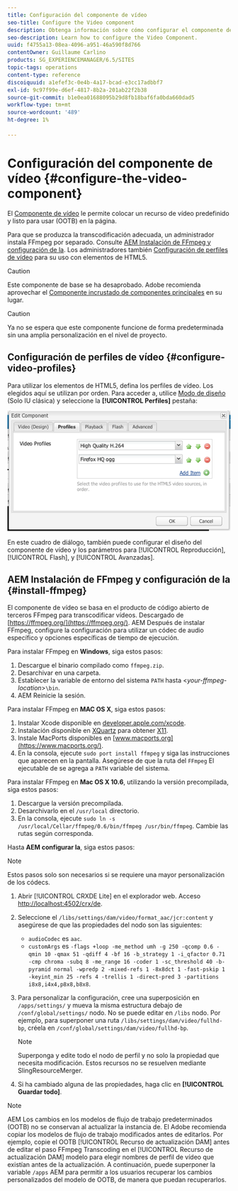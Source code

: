 ```yaml
---
title: Configuración del componente de vídeo
seo-title: Configure the Video component
description: Obtenga información sobre cómo configurar el componente de vídeo.
seo-description: Learn how to configure the Video Component.
uuid: f4755a13-08ea-4096-a951-46a590f8d766
contentOwner: Guillaume Carlino
products: SG_EXPERIENCEMANAGER/6.5/SITES
topic-tags: operations
content-type: reference
discoiquuid: a1efef3c-0e4b-4a17-bcad-e3cc17adbbf7
exl-id: 9c97f99e-d6ef-4817-8b2a-201ab22f2b38
source-git-commit: b1e0ea01688095b29d8fb18baf6fa0bda660dad5
workflow-type: tm+mt
source-wordcount: '489'
ht-degree: 1%

---
```


# Configuración del componente de vídeo {#configure-the-video-component}

El [Componente de vídeo](/help/sites-authoring/default-components-foundation.md#video) le permite colocar un recurso de vídeo predefinido y listo para usar (OOTB) en la página.

Para que se produzca la transcodificación adecuada, un administrador instala FFmpeg por separado. Consulte [AEM Instalación de FFmpeg y configuración de la](#install-ffmpeg). Los administradores también [Configuración de perfiles de vídeo](#configure-video-profiles) para su uso con elementos de HTML5.

>[!CAUTION]
>
>Este componente de base se ha desaprobado. Adobe recomienda aprovechar el [Componente incrustado de componentes principales](https://experienceleague.adobe.com/docs/experience-manager-core-components/using/components/embed.html) en su lugar.

>[!CAUTION]
>
>Ya no se espera que este componente funcione de forma predeterminada sin una amplia personalización en el nivel de proyecto.

## Configuración de perfiles de vídeo {#configure-video-profiles}

Para utilizar los elementos de HTML5, defina los perfiles de vídeo. Los elegidos aquí se utilizan por orden. Para acceder a, utilice [Modo de diseño](/help/sites-authoring/default-components-designmode.md) (Solo IU clásica) y seleccione la **[!UICONTROL Perfiles]** pestaña:

![chlimage_1-317](assets/chlimage_1-317.png)

En este cuadro de diálogo, también puede configurar el diseño del componente de vídeo y los parámetros para [!UICONTROL Reproducción], [!UICONTROL Flash], y [!UICONTROL Avanzadas].

## AEM Instalación de FFmpeg y configuración de la {#install-ffmpeg}

El componente de vídeo se basa en el producto de código abierto de terceros FFmpeg para transcodificar vídeos. Descargado de [https://ffmpeg.org/](https://ffmpeg.org/). AEM Después de instalar FFmpeg, configure la configuración para utilizar un códec de audio específico y opciones específicas de tiempo de ejecución.

Para instalar FFmpeg en **Windows**, siga estos pasos:

1. Descargue el binario compilado como `ffmpeg.zip`.
1. Desarchivar en una carpeta.
1. Establecer la variable de entorno del sistema `PATH` hasta &lt;*your-ffmpeg-location*>`\bin`.
1. AEM Reinicie la sesión.

Para instalar FFmpeg en **MAC OS X**, siga estos pasos:

1. Instalar Xcode disponible en [developer.apple.com/xcode](https://developer.apple.com/xcode/).
1. Instalación disponible en [XQuartz](https://www.xquartz.org) para obtener [X11](https://support.apple.com/es-es/HT201341).
1. Instale MacPorts disponibles en [www.macports.org](https://www.macports.org/).
1. En la consola, ejecute `sudo port install ffmpeg` y siga las instrucciones que aparecen en la pantalla. Asegúrese de que la ruta del `FFmpeg` El ejecutable de se agrega a `PATH` variable del sistema.

Para instalar FFmpeg en **Mac OS X 10.6**, utilizando la versión precompilada, siga estos pasos:

1. Descargue la versión precompilada.
1. Desarchivarlo en el `/usr/local` directorio.
1. En la consola, ejecute `sudo ln -s /usr/local/Cellar/ffmpeg/0.6/bin/ffmpeg /usr/bin/ffmpeg`. Cambie las rutas según corresponda.

Hasta **AEM configurar la**, siga estos pasos:

>[!NOTE]
>
>Estos pasos solo son necesarios si se requiere una mayor personalización de los códecs.

1. Abrir [!UICONTROL CRXDE Lite] en el explorador web. Acceso [http://localhost:4502/crx/de](http://localhost:4502/crx/de).
2. Seleccione el `/libs/settings/dam/video/format_aac/jcr:content` y asegúrese de que las propiedades del nodo son las siguientes:

   * `audioCodec` es `aac`.
   * `customArgs` es `-flags +loop -me_method umh -g 250 -qcomp 0.6 -qmin 10 -qmax 51 -qdiff 4 -bf 16 -b_strategy 1 -i_qfactor 0.71 -cmp chroma -subq 8 -me_range 16 -coder 1 -sc_threshold 40 -b-pyramid normal -wpredp 2 -mixed-refs 1 -8x8dct 1 -fast-pskip 1 -keyint_min 25 -refs 4 -trellis 1 -direct-pred 3 -partitions i8x8,i4x4,p8x8,b8x8`.

3. Para personalizar la configuración, cree una superposición en `/apps/settings/` y mueva la misma estructura debajo de `/conf/global/settings/` nodo. No se puede editar en `/libs` nodo. Por ejemplo, para superponer una ruta `/libs/settings/dam/video/fullhd-bp`, créela en `/conf/global/settings/dam/video/fullhd-bp`.

   >[!NOTE]
   >
   >Superponga y edite todo el nodo de perfil y no solo la propiedad que necesita modificación. Estos recursos no se resuelven mediante SlingResourceMerger.

4. Si ha cambiado alguna de las propiedades, haga clic en **[!UICONTROL Guardar todo]**.

>[!NOTE]
>
>AEM Los cambios en los modelos de flujo de trabajo predeterminados (OOTB) no se conservan al actualizar la instancia de. El Adobe recomienda copiar los modelos de flujo de trabajo modificados antes de editarlos. Por ejemplo, copie el OOTB [!UICONTROL Recurso de actualización DAM] antes de editar el paso FFmpeg Transcoding en el [!UICONTROL Recurso de actualización DAM] modelo para elegir nombres de perfil de vídeo que existían antes de la actualización. A continuación, puede superponer la variable `/apps` AEM para permitir a los usuarios recuperar los cambios personalizados del modelo de OOTB, de manera que puedan recuperarlos.
